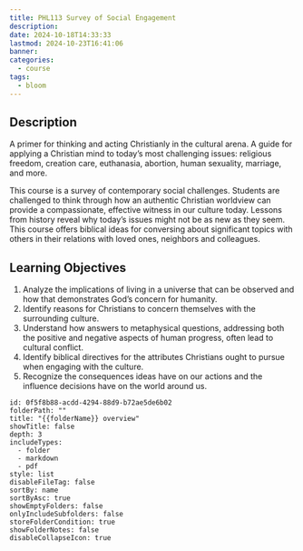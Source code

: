 ```yaml
---
title: PHL113 Survey of Social Engagement
description: 
date: 2024-10-18T14:33:33
lastmod: 2024-10-23T16:41:06
banner: 
categories:
  - course
tags:
  - bloom
---
```

## Description  
  
A primer for thinking and acting Christianly in the cultural arena. A guide for applying a Christian mind to today’s most challenging issues: religious freedom, creation care, euthanasia, abortion, human sexuality, marriage, and more.  
  
This course is a survey of contemporary social challenges. Students are challenged to think through how an authentic Christian worldview can provide a compassionate, effective witness in our culture today. Lessons from history reveal why today’s issues might not be as new as they seem. This course offers biblical ideas for conversing about significant topics with others in their relations with loved ones, neighbors and colleagues.  
  
## Learning Objectives  
  
1. Analyze the implications of living in a universe that can be observed and how that demonstrates God’s concern for humanity.  
2. Identify reasons for Christians to concern themselves with the surrounding culture.  
3. Understand how answers to metaphysical questions, addressing both the positive and negative aspects of human progress, often lead to cultural conflict.  
4. Identify biblical directives for the attributes Christians ought to pursue when engaging with the culture.  
5. Recognize the consequences ideas have on our actions and the influence decisions have on the world around us.  
  
```folder-overview  
id: 0f5f8b88-acdd-4294-88d9-b72ae5de6b02  
folderPath: ""  
title: "{{folderName}} overview"  
showTitle: false  
depth: 3  
includeTypes:  
  - folder  
  - markdown  
  - pdf  
style: list  
disableFileTag: false  
sortBy: name  
sortByAsc: true  
showEmptyFolders: false  
onlyIncludeSubfolders: false  
storeFolderCondition: true  
showFolderNotes: false  
disableCollapseIcon: true  
```  

